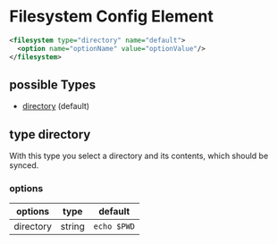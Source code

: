 # Filesystem Config Element

```xml
<filesystem type="directory" name="default">
  <option name="optionName" value="optionValue"/>
</filesystem>
 ```
 
## possible Types
- [directory](#type-directory) (default)


## type directory

With this type you select a directory and its contents, which should be synced.

### options
| options   | type   | default       |
|-----------|--------|---------------|
| directory | string | ``echo $PWD`` |
